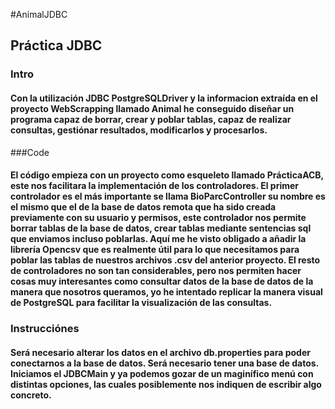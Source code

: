 #AnimalJDBC
## Práctica JDBC
### Intro
#### Con la utilización JDBC PostgreSQLDriver y la informacion extraída en el proyecto WebScrapping llamado Animal he conseguido diseñar un programa capaz de borrar, crear y poblar tablas, capaz de realizar consultas, gestiónar resultados, modificarlos y procesarlos.
###Code
#### El código empieza con un proyecto como esqueleto llamado PrácticaACB, este nos facilitara la implementación de los controladores. El primer controlador es el más importante se llama BioParcController su nombre es el mismo que el de la base de datos remota que ha sido creada previamente con su usuario y permisos, este controlador nos permite borrar tablas de la base de datos, crear tablas mediante sentencias sql que enviamos incluso poblarlas. Aquí me he visto obligado a añadir la librería Opencsv que es realmente útil para lo que necesitamos para poblar las tablas de nuestros archivos .csv del anterior proyecto. El resto de controladores no son tan considerables, pero nos permiten hacer cosas muy interesantes como consultar datos de la base de datos de la manera que nosotros queramos, yo he intentado replicar la manera visual de PostgreSQL para facilitar la visualización de las consultas.
### Instrucciónes
#### Será necesario alterar los datos en el archivo db.properties para poder conectarnos a la base de datos. Será necesario tener una base de datos. Iniciamos el JDBCMain y ya podemos gozar de un maginífico menú con distintas opciones, las cuales posiblemente nos indiquen de escribir algo concreto.
